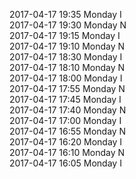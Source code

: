 2017-04-17 19:35 Monday  I  
2017-04-17 19:30 Monday  N  
2017-04-17 19:15 Monday  I  
2017-04-17 19:10 Monday  N  
2017-04-17 18:30 Monday  I  
2017-04-17 18:10 Monday  N  
2017-04-17 18:00 Monday  I  
2017-04-17 17:55 Monday  N  
2017-04-17 17:45 Monday  I  
2017-04-17 17:40 Monday  N  
2017-04-17 17:00 Monday  I  
2017-04-17 16:55 Monday  N  
2017-04-17 16:20 Monday  I  
2017-04-17 16:10 Monday  N  
2017-04-17 16:05 Monday  I  
